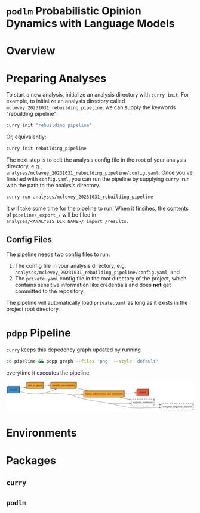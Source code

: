 # `podlm` Probabilistic Opinion Dynamics with Language Models

# Overview

# Preparing Analyses

To start a new analysis, initialize an analysis directory with `curry init`. For example, to initialize an analysis directory called `mclevey_20231031_rebuilding_pipeline`, we can supply the keywords "rebuilding pipeline":

```bash
curry init "rebuilding pipeline"
```

Or, equivalently:

```bash
curry init rebuilding_pipeline
```
 
The next step is to edit the analysis config file in the root of your analysis directory, e.g., `analyses/mclevey_20231031_rebuilding_pipeline/config.yaml`. Once you've finished with `config.yaml`, you can run the pipeline by supplying `curry run` with the path to the analysis directory. 

```bash
curry run analyses/mclevey_20231031_rebuilding_pipeline
```

It will take some time for the pipeline to run. When it finsihes, the contents of `pipeline/_export_/` will be filed in `analyses/<ANALYSIS_DIR_NAME>/_import_/results`.

## Config Files

The pipeline needs two config files to run:

1. The config file in your analysis directory, e.g. `analyses/mclevey_20231031_rebuilding_pipeline/config.yaml`, and
2. The `private.yaml` config file in the root directory of the project, which contains sensitive information like credentials and does **not** get committed to the repository.

The pipeline will automatically load `private.yaml` as long as it exists in the project root directory.

# `pdpp` Pipeline

`curry` keeps this depedency graph updated by running

```bash
cd pipeline && pdpp graph --files 'png' --style 'default'
```

everytime it executes the pipeline. 

![](pipeline/dependencies_sparse.png)

# Environments

# Packages

## `curry`

## `podlm`



